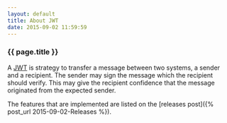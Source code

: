 ```yaml
---
layout: default
title: About JWT
date: 2015-09-02 11:59:59
---
```


### {{ page.title }} ###

A [JWT](https://tools.ietf.org/html/rfc7519) is strategy to transfer a message between two systems, a sender
 and a recipient. The sender may sign the message which the recipient should verify. This may give the recipient 
 confidence that the message originated from the expected sender.
 
 The features that are implemented are listed on the [releases post]({% post_url 2015-09-02-Releases %}).
 